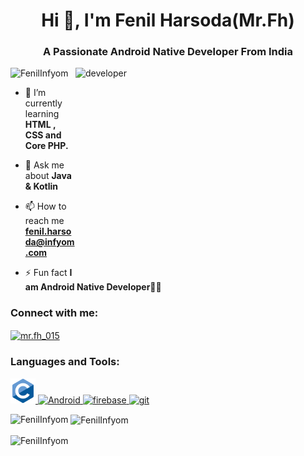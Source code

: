 <h1 align="center">Hi 👋, I'm Fenil Harsoda(Mr.Fh)</h1>
<h3 align="center">A Passionate Android Native Developer From India</h3>

<img align ="right" alt="developer" width="400" height="320" src="https://miro.medium.com/max/1000/1*XrEWAu1sgFkZ4IQtG3DMmg.gif">

<p align="left"> <img src="https://komarev.com/ghpvc/?username=FenilInfyom&label=Profile%20views&color=0e75b6&style=flat" alt="FenilInfyom" /> </p>

- 🌱 I’m currently learning **HTML , CSS and Core PHP.**

- 💬 Ask me about **Java & Kotlin**

- 📫 How to reach me **fenil.harsoda@infyom.com**

- ⚡ Fun fact **I am Android Native Developer👨‍💻**

<h3 align="left">Connect with me:</h3>
<p align="left">
<a href="https://instagram.com/mr.fh_015" target="blank"><img align="center" src="https://raw.githubusercontent.com/rahuldkjain/github-profile-readme-generator/master/src/images/icons/Social/instagram.svg" alt="mr.fh_015" height="30" width="40" /></a>
</p>

<h3 align="left">Languages and Tools:</h3>
<p align="left"> <a href="https://www.cprogramming.com/" target="_blank" rel="noreferrer"> <img src="https://raw.githubusercontent.com/devicons/devicon/master/icons/c/c-original.svg" alt="c" width="40" height="40"/> </a> <a href="https://developer.android.com/?gclid=Cj0KCQjwmtGjBhDhARIsAEqfDEcZRLIOa7ThSHwTJtGuF2LQ2IpaF_62FpW_iY9Nm7A-1P7TbF8hXRMaAseEEALw_wcB&gclsrc=aw.ds" target="_blank" rel="noreferrer"> <img src="https://www.vectorlogo.zone/logos/android/android-icon.svg" alt="Android" width="40" height="40"/> </a> <a href="https://firebase.google.com/" target="_blank" rel="noreferrer"> <img src="https://www.vectorlogo.zone/logos/firebase/firebase-icon.svg" alt="firebase" width="40" height="40"/> </a>  </a> <a href="https://git-scm.com/" target="_blank" rel="noreferrer"> <img src="https://www.vectorlogo.zone/logos/git-scm/git-scm-icon.svg" alt="git" width="40" height="40"/> </a> </p>

<p><img align="left" src="https://github-readme-stats.vercel.app/api/top-langs?username=FenilInfyom&show_icons=true&locale=en&layout=compact" alt="FenilInfyom" /></p>

<p>&nbsp;<img align="center" src="https://github-readme-stats.vercel.app/api?username=FenilInfyom&show_icons=true&locale=en" alt="FenilInfyom" /></p>

<p><img align="center" src="https://github-readme-streak-stats.herokuapp.com/?user=FenilInfyom&" alt="FenilInfyom" /></p>
